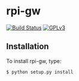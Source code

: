 # rpi-gw

[![Build Status](https://travis-ci.org/Roman3349/rpi-gw.svg?branch=master)](https://travis-ci.org/Roman3349/rpi-gw)
[![GPLv3](http://img.shields.io/badge/license-GPLv3-blue.svg)](https://github.com/Roman3349/rpi-gw/blob/master/LICENSE)

## Installation

To install rpi-gw, type:

```
$ python setup.py install
```
